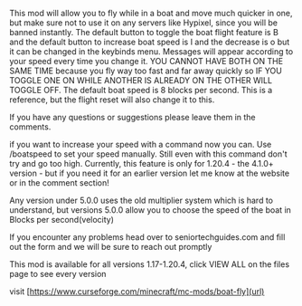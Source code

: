 This mod will allow you to fly while in a boat and move much quicker in one, but make sure not to use it on any servers like Hypixel, since you will be banned instantly. The default button to toggle the boat flight feature is B and the default button to increase boat speed is I and the decrease is o but it can be changed in the keybinds menu. Messages will appear according to your speed every time you change it. YOU CANNOT HAVE BOTH ON THE SAME TIME because you fly way too fast and far away quickly so IF YOU TOGGLE ONE ON WHILE ANOTHER IS ALREADY ON THE OTHER WILL TOGGLE OFF.  The default boat speed is 8 blocks per second. This is a reference, but the flight reset will also change it to this.

If you have any questions or suggestions please leave them in the comments.

if you want to increase your speed with a command now you can. Use /boatspeed <value> to set your speed manually. Still even with this command don't try and go too high. Currently, this feature is only for 1.20.4  - the 4.1.0+ version - but if you need it for an earlier version let me know at the website or in the comment section!

Any version under 5.0.0 uses the old multiplier system which is hard to understand, but versions 5.0.0 allow you to choose the speed of the boat in Blocks per second(velocity)

If you encounter any problems head over to seniortechguides.com and fill out the form and we will be sure to reach out promptly

 

 

This mod is available for all versions 1.17-1.20.4, click VIEW ALL on the files page to see every version



visit [https://www.curseforge.com/minecraft/mc-mods/boat-fly](url)
